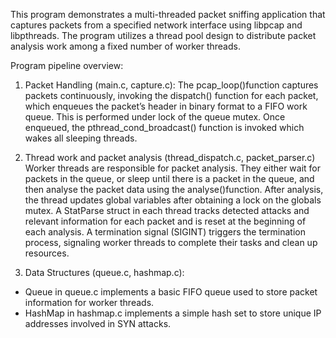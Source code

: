 This program demonstrates a multi-threaded packet sniffing application that captures packets from a specified network interface using libpcap and libpthreads. The program utilizes a thread pool design to distribute packet analysis work among a fixed number of worker threads.

Program pipeline overview:
1. Packet Handling (main.c, capture.c):
The pcap_loop()function captures packets continuously, invoking the
dispatch() function for each packet, which enqueues the packet’s header in binary format to a FIFO work queue. This is performed under lock of the queue mutex. Once enqueued, the pthread_cond_broadcast() function is invoked
which wakes all sleeping threads.

2. Thread work and packet analysis (thread_dispatch.c, packet_parser.c)
Worker threads are responsible for packet analysis. They either wait for packets in the queue, or sleep until there is a packet in the queue, and then analyse the packet data using the analyse()function. After analysis, the thread updates global variables after obtaining a lock on the globals mutex.
A StatParse struct in each thread tracks detected attacks and relevant information for each packet and is reset at the beginning of each analysis.
A termination signal (SIGINT) triggers the termination process, signaling worker threads to complete their tasks and clean up resources.
  
3. Data Structures (queue.c, hashmap.c):
* Queue in queue.c implements a basic FIFO queue used to store packet
information for worker threads.
* HashMap in hashmap.c implements a simple hash set to store unique IP
addresses involved in SYN attacks.
